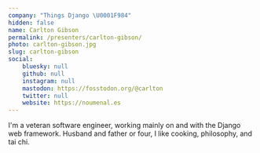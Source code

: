 ```yaml
---
company: "Things Django \U0001F984"
hidden: false
name: Carlton Gibson
permalink: /presenters/carlton-gibson/
photo: carlton-gibson.jpg
slug: carlton-gibson
social:
    bluesky: null
    github: null
    instagram: null
    mastodon: https://fosstodon.org/@carlton
    twitter: null
    website: https://noumenal.es
---
```


I'm a veteran software engineer, working mainly on and with the Django web framework.
Husband and father or four, I like cooking, philosophy, and tai chi.

